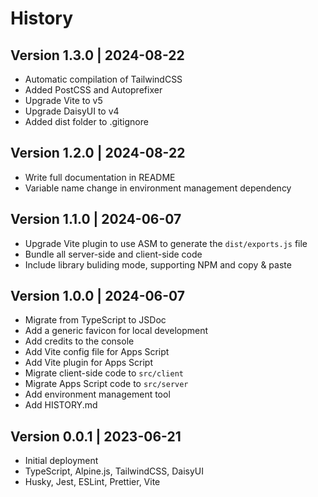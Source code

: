 # History

## Version 1.3.0 | 2024-08-22

- Automatic compilation of TailwindCSS
- Added PostCSS and Autoprefixer
- Upgrade Vite to v5
- Upgrade DaisyUI to v4
- Added dist folder to .gitignore

## Version 1.2.0 | 2024-08-22

- Write full documentation in README
- Variable name change in environment management dependency

## Version 1.1.0 | 2024-06-07

- Upgrade Vite plugin to use ASM to generate the `dist/exports.js` file
- Bundle all server-side and client-side code
- Include library buliding mode, supporting NPM and copy & paste

## Version 1.0.0 | 2024-06-07

- Migrate from TypeScript to JSDoc
- Add a generic favicon for local development
- Add credits to the console
- Add Vite config file for Apps Script
- Add Vite plugin for Apps Script
- Migrate client-side code to `src/client`
- Migrate Apps Script code to `src/server`
- Add environment management tool
- Add HISTORY.md

## Version 0.0.1 | 2023-06-21

- Initial deployment
- TypeScript, Alpine.js, TailwindCSS, DaisyUI
- Husky, Jest, ESLint, Prettier, Vite
